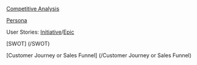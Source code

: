 [Competitive Analysis](/competitive-analysis)

[Persona](/persona)

User Stories: [Initiative](/initiative)/[Epic](/epic)

[SWOT] (/SWOT)

[Customer Journey or Sales Funnel] (/Customer Journey or Sales Funnel)
